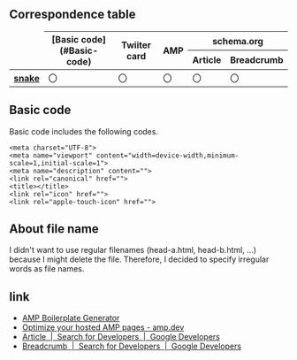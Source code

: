 ## Correspondence table
<table>
  <col>
  <colgroup span="5" style="text-align:center"></colgroup>
  <thead>
    <tr>
      <td rowspan="2">&nbsp;</td>
      <th rowspan="2" scope="col">[Basic code](#Basic-code)</th>
      <th rowspan="2" scope="col">Twiiter card</th>
      <th rowspan="2" scope="col">AMP</th>
      <th colspan="2" scope="colgroup">schema.org</th>
    </tr>
    <tr>
      <th scope="col">Article</th>
      <th scope="col">Breadcrumb</th>
    </tr>
  </thead>
  <tbody>
    <tr>
      <th scope="row"><a href="https://github.com/dev-ryo/snippet/blob/master/head/snake.html">snake</a></th>
      <td>〇</td>
      <td>〇</td>
      <td>〇</td>
      <td>〇</td>
      <td>〇</td>
    </tr>
  </tbody>
</table>

## Basic code
Basic code includes the following codes.
```
<meta charset="UTF-8">
<meta name="viewport" content="width=device-width,minimum-scale=1,initial-scale=1">
<meta name="description" content="">
<link rel="canonical" href="">
<title></title>
<link rel="icon" href="">
<link rel="apple-touch-icon" href="">
```

## About file name
I didn't want to use regular filenames (head-a.html, head-b.html, ...) because I might delete the file. Therefore, I decided to specify irregular words as file names.

## link
 - [AMP Boilerplate Generator](https://amp.dev/boilerplate/?referrer=ampbyexample.com)
 - [Optimize your hosted AMP pages - amp.dev](https://amp.dev/documentation/guides-and-tutorials/optimize-and-measure/optimize_amp/?format=websites)
 - [Article  |  Search for Developers  |  Google Developers](https://developers.google.com/search/docs/data-types/article)
 - [Breadcrumb  |  Search for Developers  |  Google Developers](https://developers.google.com/search/docs/data-types/breadcrumb)
